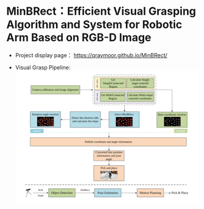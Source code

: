 # MinBRect：Efficient Visual Grasping Algorithm and System for Robotic Arm Based on RGB-D Image
- Project display page：
https://qraymoor.github.io/MinBRect/

- Visual Grasp Pipeline:
![Visual Grasp Pipeline](https://github.com/QRayMoor/MinBRect/blob/main/IMG/visual_grasp_pipeline.svg)

